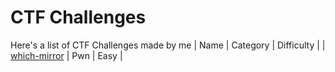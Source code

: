 # CTF Challenges

Here's a list of CTF Challenges made by me
| Name | Category | Difficulty |
| [which-mirror](which-mirror) | Pwn | Easy |
